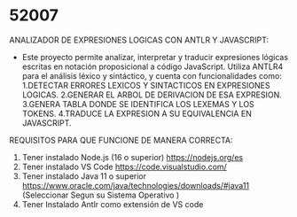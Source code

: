 # 52007
ANALIZADOR DE EXPRESIONES LOGICAS CON ANTLR Y JAVASCRIPT:

- Este proyecto permite analizar, interpretar y traducir expresiones lógicas escritas en notación proposicional a código JavaScript. Utiliza ANTLR4 para el análisis léxico y sintáctico, y     cuenta con funcionalidades como:
   1.DETECTAR ERRORES LEXICOS Y SINTACTICOS EN EXPRESIONES LOGICAS. 
   2.GENERAR EL ARBOL DE DERIVACION DE ESA EXPRESION.
   3.GENERA TABLA DONDE SE IDENTIFICA LOS LEXEMAS Y LOS TOKENS. 
   4.TRADUCE LA EXPRESION A SU EQUIVALENCIA EN JAVASCRIPT. 

REQUISITOS PARA QUE FUNCIONE DE MANERA CORRECTA: 
 1. Tener instalado Node.js (16 o superior)
    https://nodejs.org/es
 2. Tener instalado VS Code
    https://code.visualstudio.com/ 
 3. Tener instalado Java 11 o superior
    https://www.oracle.com/java/technologies/downloads/#java11
    (Seleccionar Segun su Sistema Operativo )  
 5. Tener Instalado Antlr como extensión de VS code
    
     
